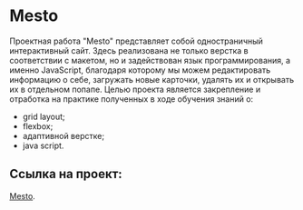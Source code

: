 # Mesto

Проектная работа "Mesto" представляет собой одностраничный интерактивный сайт. Здесь реализована не только верстка в соответствии с макетом, но и задействован язык программирования, а именно JavaScript, благодаря которому мы можем редактировать информацию о себе, загружать новые карточки, удалять их и открывать их в отдельном попапе.
Целью проекта является закрепление и отработка на практике полученных в ходе обучения знаний о:

* grid layout;
* flexbox;
* адаптивной верстке;
* java script.

## Ссылка на проект:

[Mesto](https://oksmak.github.io/mesto/).
